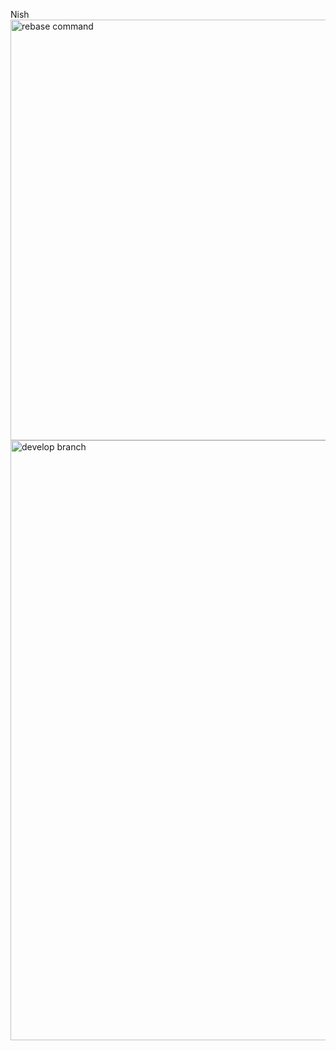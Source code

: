 Nish
<img width="673" alt="rebase command" src="https://user-images.githubusercontent.com/59542984/133673041-759e39d4-474d-4ae8-97ad-8fca1211038b.png">
<img width="960" alt="develop branch" src="https://user-images.githubusercontent.com/59542984/133673070-181a3877-0532-4827-9cb2-5a65fe599b0b.png">

